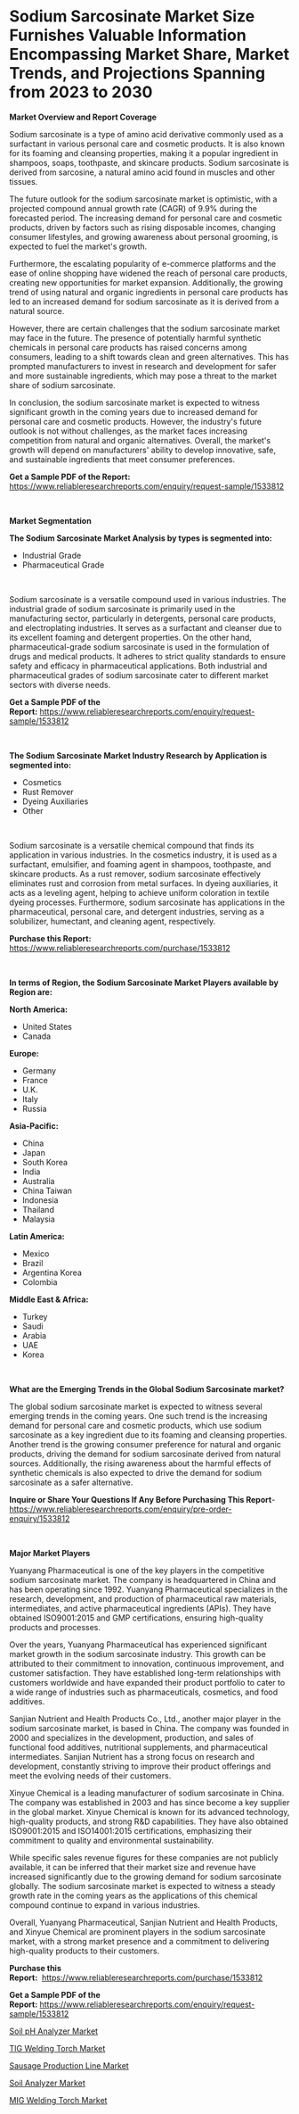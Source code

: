 <p><h1>Sodium Sarcosinate Market Size Furnishes Valuable Information Encompassing Market Share, Market Trends, and Projections Spanning from 2023 to 2030</h1></p><p><strong>Market Overview and Report Coverage</strong></p>
<p><p>Sodium sarcosinate is a type of amino acid derivative commonly used as a surfactant in various personal care and cosmetic products. It is also known for its foaming and cleansing properties, making it a popular ingredient in shampoos, soaps, toothpaste, and skincare products. Sodium sarcosinate is derived from sarcosine, a natural amino acid found in muscles and other tissues.</p><p>The future outlook for the sodium sarcosinate market is optimistic, with a projected compound annual growth rate (CAGR) of 9.9% during the forecasted period. The increasing demand for personal care and cosmetic products, driven by factors such as rising disposable incomes, changing consumer lifestyles, and growing awareness about personal grooming, is expected to fuel the market's growth.</p><p>Furthermore, the escalating popularity of e-commerce platforms and the ease of online shopping have widened the reach of personal care products, creating new opportunities for market expansion. Additionally, the growing trend of using natural and organic ingredients in personal care products has led to an increased demand for sodium sarcosinate as it is derived from a natural source.</p><p>However, there are certain challenges that the sodium sarcosinate market may face in the future. The presence of potentially harmful synthetic chemicals in personal care products has raised concerns among consumers, leading to a shift towards clean and green alternatives. This has prompted manufacturers to invest in research and development for safer and more sustainable ingredients, which may pose a threat to the market share of sodium sarcosinate.</p><p>In conclusion, the sodium sarcosinate market is expected to witness significant growth in the coming years due to increased demand for personal care and cosmetic products. However, the industry's future outlook is not without challenges, as the market faces increasing competition from natural and organic alternatives. Overall, the market's growth will depend on manufacturers' ability to develop innovative, safe, and sustainable ingredients that meet consumer preferences.</p></p>
<p><strong>Get a Sample PDF of the Report:</strong> <a href="https://www.reliableresearchreports.com/enquiry/request-sample/1533812">https://www.reliableresearchreports.com/enquiry/request-sample/1533812</a></p>
<p>&nbsp;</p>
<p><strong>Market Segmentation</strong></p>
<p><strong>The Sodium Sarcosinate Market Analysis by types is segmented into:</strong></p>
<p><ul><li>Industrial Grade</li><li>Pharmaceutical Grade</li></ul></p>
<p>&nbsp;</p>
<p><p>Sodium sarcosinate is a versatile compound used in various industries. The industrial grade of sodium sarcosinate is primarily used in the manufacturing sector, particularly in detergents, personal care products, and electroplating industries. It serves as a surfactant and cleanser due to its excellent foaming and detergent properties. On the other hand, pharmaceutical-grade sodium sarcosinate is used in the formulation of drugs and medical products. It adheres to strict quality standards to ensure safety and efficacy in pharmaceutical applications. Both industrial and pharmaceutical grades of sodium sarcosinate cater to different market sectors with diverse needs.</p></p>
<p><strong>Get a Sample PDF of the Report:</strong>&nbsp;<a href="https://www.reliableresearchreports.com/enquiry/request-sample/1533812">https://www.reliableresearchreports.com/enquiry/request-sample/1533812</a></p>
<p>&nbsp;</p>
<p><strong>The Sodium Sarcosinate Market Industry Research by Application is segmented into:</strong></p>
<p><ul><li>Cosmetics</li><li>Rust Remover</li><li>Dyeing Auxiliaries</li><li>Other</li></ul></p>
<p>&nbsp;</p>
<p><p>Sodium sarcosinate is a versatile chemical compound that finds its application in various industries. In the cosmetics industry, it is used as a surfactant, emulsifier, and foaming agent in shampoos, toothpaste, and skincare products. As a rust remover, sodium sarcosinate effectively eliminates rust and corrosion from metal surfaces. In dyeing auxiliaries, it acts as a leveling agent, helping to achieve uniform coloration in textile dyeing processes. Furthermore, sodium sarcosinate has applications in the pharmaceutical, personal care, and detergent industries, serving as a solubilizer, humectant, and cleaning agent, respectively.</p></p>
<p><strong>Purchase this Report:</strong>&nbsp; <a href="https://www.reliableresearchreports.com/purchase/1533812">https://www.reliableresearchreports.com/purchase/1533812</a></p>
<p>&nbsp;</p>
<p><strong>In terms of Region, the Sodium Sarcosinate Market Players available by Region are:</strong></p>
<p>
    <p> <strong> North America: </strong>
        <ul>
            <li>United States</li>
            <li>Canada</li>
        </ul>
        </p> 
    <p> <strong> Europe: </strong>
        <ul>
            <li>Germany</li>
            <li>France</li>
            <li>U.K.</li>
            <li>Italy</li>
            <li>Russia</li>
        </ul>
        </p> 
    <p> <strong> Asia-Pacific: </strong>
        <ul>
            <li>China</li>
            <li>Japan</li>
            <li>South Korea</li>
            <li>India</li>
            <li>Australia</li>
            <li>China Taiwan</li>
            <li>Indonesia</li>
            <li>Thailand</li>
            <li>Malaysia</li>
        </ul>
        </p> 
    <p> <strong> Latin America: </strong>
        <ul>
            <li>Mexico</li>
            <li>Brazil</li>
            <li>Argentina Korea</li>
            <li>Colombia</li>
        </ul>
        </p> 
    <p> <strong> Middle East & Africa: </strong>
        <ul>
            <li>Turkey</li>
            <li>Saudi</li>
            <li>Arabia</li>
            <li>UAE</li>
            <li>Korea</li>
        </ul>
    </p>
    </p>
<p>&nbsp;</p>
<p><strong>What are the Emerging Trends in the Global Sodium Sarcosinate market?</strong></p>
<p><p>The global sodium sarcosinate market is expected to witness several emerging trends in the coming years. One such trend is the increasing demand for personal care and cosmetic products, which use sodium sarcosinate as a key ingredient due to its foaming and cleansing properties. Another trend is the growing consumer preference for natural and organic products, driving the demand for sodium sarcosinate derived from natural sources. Additionally, the rising awareness about the harmful effects of synthetic chemicals is also expected to drive the demand for sodium sarcosinate as a safer alternative.</p></p>
<p><strong>Inquire or Share Your Questions If Any Before Purchasing This Report</strong>- <a href="https://www.reliableresearchreports.com/enquiry/pre-order-enquiry/1533812">https://www.reliableresearchreports.com/enquiry/pre-order-enquiry/1533812</a></p>
<p>&nbsp;</p>
<p><strong>Major Market Players</strong></p>
<p><p>Yuanyang Pharmaceutical is one of the key players in the competitive sodium sarcosinate market. The company is headquartered in China and has been operating since 1992. Yuanyang Pharmaceutical specializes in the research, development, and production of pharmaceutical raw materials, intermediates, and active pharmaceutical ingredients (APIs). They have obtained ISO9001:2015 and GMP certifications, ensuring high-quality products and processes.</p><p>Over the years, Yuanyang Pharmaceutical has experienced significant market growth in the sodium sarcosinate industry. This growth can be attributed to their commitment to innovation, continuous improvement, and customer satisfaction. They have established long-term relationships with customers worldwide and have expanded their product portfolio to cater to a wide range of industries such as pharmaceuticals, cosmetics, and food additives.</p><p>Sanjian Nutrient and Health Products Co., Ltd., another major player in the sodium sarcosinate market, is based in China. The company was founded in 2000 and specializes in the development, production, and sales of functional food additives, nutritional supplements, and pharmaceutical intermediates. Sanjian Nutrient has a strong focus on research and development, constantly striving to improve their product offerings and meet the evolving needs of their customers.</p><p>Xinyue Chemical is a leading manufacturer of sodium sarcosinate in China. The company was established in 2003 and has since become a key supplier in the global market. Xinyue Chemical is known for its advanced technology, high-quality products, and strong R&D capabilities. They have also obtained ISO9001:2015 and ISO14001:2015 certifications, emphasizing their commitment to quality and environmental sustainability.</p><p>While specific sales revenue figures for these companies are not publicly available, it can be inferred that their market size and revenue have increased significantly due to the growing demand for sodium sarcosinate globally. The sodium sarcosinate market is expected to witness a steady growth rate in the coming years as the applications of this chemical compound continue to expand in various industries.</p><p>Overall, Yuanyang Pharmaceutical, Sanjian Nutrient and Health Products, and Xinyue Chemical are prominent players in the sodium sarcosinate market, with a strong market presence and a commitment to delivering high-quality products to their customers.</p></p>
<p><strong>Purchase this Report:</strong>&nbsp;&nbsp;<a href="https://www.reliableresearchreports.com/purchase/1533812">https://www.reliableresearchreports.com/purchase/1533812</a></p>
<p></p>
<p><strong>Get a Sample PDF of the Report:</strong>&nbsp;<a href="https://www.reliableresearchreports.com/enquiry/request-sample/1533812">https://www.reliableresearchreports.com/enquiry/request-sample/1533812</a></p>
<p><p><a href="https://medium.com/@dioncollins8227/soil-ph-analyzer-market-research-report-its-history-and-forecast-2023-to-2030-bd1622000116">Soil pH Analyzer Market</a></p><p><a href="https://medium.com/@albanaduro2018/tig-welding-torch-nbsp-market-focuses-on-market-share-size-and-projected-forecast-till-2030-4e389e0b5bc9">TIG Welding Torch Market</a></p><p><a href="https://medium.com/@minnieebert2827/sausage-production-line-market-furnishes-information-on-market-share-market-trends-and-market-aa5639086a22">Sausage Production Line Market</a></p><p><a href="https://medium.com/@entelabrahimi1961/soil-analyzer-market-competitive-analysis-market-trends-and-forecast-to-2030-bf9ee5f73e41">Soil Analyzer Market</a></p><p><a href="https://medium.com/@loretadervishi2013/mig-welding-torch-market-competitive-analysis-market-trends-and-forecast-to-2030-d21e4bf5b6b5">MIG Welding Torch Market</a></p></p>